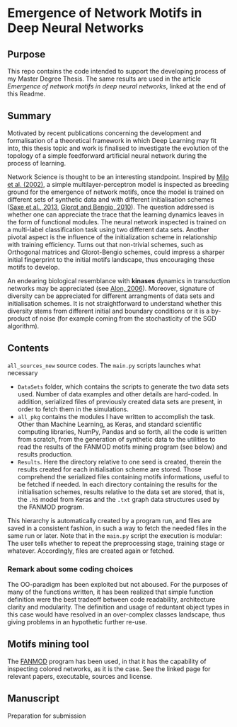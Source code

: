 # Emergence of Network Motifs in Deep Neural Networks

## Purpose
This repo contains the code intended to support the developing process of my Master Degree Thesis. The same results are used in the article _Emergence of network motifs in deep neural networks_, linked at the end of this Readme.

## Summary

Motivated by recent publications concerning the development and formalisation of a theoretical framework in which Deep Learning may fit into, this thesis topic and work is finalised to investigate the evolution of the topology of a simple feedforward artificial neural network during the process of learning.

Network Science is thought to be an interesting standpoint. Inspired by [Milo et al. (2002)](https://science.sciencemag.org/content/298/5594/824), a simple multilayer-perceptron model is inspected as breeding ground for the emergence of network motifs, once the model is trained on different sets of synthetic data and with different initialisation schemes ([Saxe et al., 2013](https://arxiv.org/abs/1312.6120), [Glorot and Bengio, 2010](http://proceedings.mlr.press/v9/glorot10a.html)). The question addressed is whether one can appreciate the trace that the learning dynamics leaves in the form of functional modules. The neural network inspected is trained on a multi-label classification task using two different data sets. Another pivotal aspect is the influence of the initialization scheme in relationship with training efficiency. Turns out that non-trivial schemes, such as Orthogonal matrices and Glorot-Bengio schemes, could impress a sharper initial fingerprint to the initial motifs landscape, thus encouraging these motifs to develop.

An endearing biological resemblance with **kinases** dynamics in transduction networks may be appreciated (see [Alon, 2006](https://www.crcpress.com/An-Introduction-to-Systems-Biology-Design-Principles-of-Biological-Circuits/Alon/p/book/9781439837177)). Moreover, signature of diversity can be appreciated for different arrangments of data sets and initialisation schemes. It is not straightforward to understand whether this diversity stems from different initial and boundary conditions or it is a by-product of noise (for example coming from the stochasticity of the SGD algorithm).
 
## Contents

`all_sources_new` source codes. The `main.py` scripts launches what necessary 

* `DataSets` folder, which contains the scripts to generate the two data sets used. Number of data examples and other details are hard-coded. In addition, serialized files of previously created data sets are present, in order to fetch them in the simulations.
* `all_pkg` contains the modules I have written to accomplish the task. Other than Machine Learning, as Keras, and standard scientific computing libraries, NumPy, Pandas and so forth, all the code is written from scratch, from the generation of synthetic data to the utilities to read the results of the FANMOD motifs mining program (see below) and results production.
* `Results`. Here the directory relative to one seed is created, therein the results created for each initialisation scheme are stored. Those comprehend the serialized files containing motifs informations, useful to be fetched if needed. In each directory containing the results for the initialisation schemes, results relative to the data set are stored, that is, the `.h5` model from Keras and the `.txt` graph data structures used by the FANMOD program.

This hierarchy is automatically created by a program run, and files are saved in a consistent fashion, in such a way to fetch the needed files in the same run or later. Note that in the `main.py` script the execution is modular: The user tells whether to repeat the preprocessing stage, training stage or whatever. Accordingly, files are created again or fetched.

### Remark about some coding choices
The OO-paradigm has been exploited but not aboused. For the purposes of many of the functions written, it has been realized that simple function definition were the best tradeoff between code readability, architecture clarity and modularity. The definition and usage of reduntant object types in this case would have resolved in an over-complex classes landscape, thus giving problems in an hypothetic further re-use.

## Motifs mining tool

The [FANMOD](http://theinf1.informatik.uni-jena.de/motifs/) program has been used, in that it has the capability of inspecting colored networks, as it is the case. See the linked page for relevant papers, executable, sources and license.

## Manuscript

Preparation for submission
